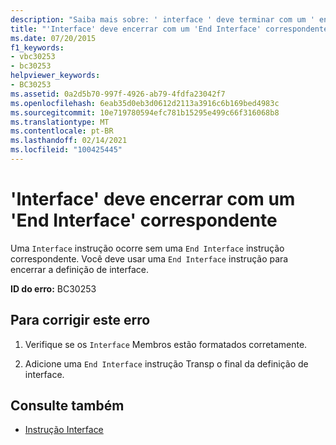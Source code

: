 ```yaml
---
description: "Saiba mais sobre: ' interface ' deve terminar com um ' end interface ' correspondente"
title: "'Interface' deve encerrar com um 'End Interface' correspondente"
ms.date: 07/20/2015
f1_keywords:
- vbc30253
- bc30253
helpviewer_keywords:
- BC30253
ms.assetid: 0a2d5b70-997f-4926-ab79-4fdfa23042f7
ms.openlocfilehash: 6eab35d0eb3d0612d2113a3916c6b169bed4983c
ms.sourcegitcommit: 10e719780594efc781b15295e499c66f316068b8
ms.translationtype: MT
ms.contentlocale: pt-BR
ms.lasthandoff: 02/14/2021
ms.locfileid: "100425445"
---
```

# <a name="interface-must-end-with-a-matching-end-interface"></a>'Interface' deve encerrar com um 'End Interface' correspondente

Uma `Interface` instrução ocorre sem uma `End Interface` instrução correspondente. Você deve usar uma `End Interface` instrução para encerrar a definição de interface.  
  
 **ID do erro:** BC30253  
  
## <a name="to-correct-this-error"></a>Para corrigir este erro  
  
1. Verifique se os `Interface` Membros estão formatados corretamente.  
  
2. Adicione uma `End Interface` instrução Transp o final da definição de interface.  
  
## <a name="see-also"></a>Consulte também

- [Instrução Interface](../language-reference/statements/interface-statement.md)
